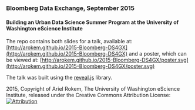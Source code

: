 ### Bloomberg Data Exchange, September 2015

#### Building an Urban Data Science Summer Program at the University of Washington eScience Institute

The repo contains both slides for a talk, available at: [http://arokem.github.io/2015-Bloomberg-DS4GX](http://arokem.github.io/2015-Bloomberg-DS4GX) and a poster, which can be viewed at: [http://arokem.github.io/2015-Bloomberg-DS4GX/poster.svg](http://arokem.github.io/2015-Bloomberg-DS4GX/poster.svg)

The talk was built using the [reveal.js](https://github.com/hakimel/reveal.js/) library.

2015, Copyright of Ariel Rokem, The University of Washington eScience Institute, released under the Creative Commons Attribution License:  [![Attribution](https://i.creativecommons.org/l/by/4.0/88x31.png)](https://creativecommons.org/licenses/by/4.0/)
